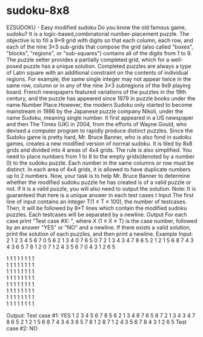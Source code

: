 # sudoku-8x8
EZSUDOKU - Easy modified sudoku Do you know the old famous game, sudoku? It is a logic-based,combinatorial number-placement puzzle. 
The objective is to fill a 9×9 grid with digits so that each column, each row, and each of the nine 3×3 sub-grids that compose the grid 
(also called "boxes", "blocks", "regions", or "sub-squares") contains all of the digits from 1 to 9. The puzzle setter provides a 
partially completed grid, which for a well-posed puzzle has a unique solution. Completed puzzles are always a type of Latin square with 
an additional constraint on the contents of individual regions. For example, the same single integer may not appear twice in the same row, 
column or in any of the nine 3×3 subregions of the 9x9 playing board. French newspapers featured variations of the puzzles in the 19th 
century, and the puzzle has appeared since 1979 in puzzle books under the name Number Place.However, the modern Sudoku only started to 
become mainstream in 1986 by the Japanese puzzle company Nikoli, under the name Sudoku, meaning single number. It first appeared in a US 
newspaper and then The Times (UK) in 2004, from the efforts of Wayne Gould, who devised a computer program to rapidly produce distinct 
puzzles. Since the Sudoku game is pretty hard, Mr. Bruce Banner, who is also fond in sudoku games, creates a new modified version of 
normal sudoku. It is tiled by 8x8 grids and divided into 4 areas of 4x4 grids. The rule is also simplified. You need to place numbers 
from 1 to 8 to the empty grids(denoted by a number 0) to the sudoku puzzle. Each number in the same columns or row must be distinct. 
In each area of 4x4 grids, it is allowed to have duplicate numbers up to 2 numbers. Now, your task is to help Mr. Bruce Banner to 
determine whether the modified sudoku puzzle he has created is of a valid puzzle or not. If it is a valid puzzle, you will also need to 
output the solution. Note: It is guaranteed that here is a unique answer in each test cases t  Input The first line of input contains an 
integer T(1 ≤ T ≤ 100), the number of testcases. Then, it will be followed by 8*T lines which contain the modified sudoku puzzles. 
Each testcases will be separated by a newline. Output For each case print "Test case #X: ", where X (1 ≤ X ≤ T) is the case number, 
followed by an answer "YES" or "NO" and a newline. If there exists a valid solution, print the solution of each puzzles, and then print 
a newline. 
Example Input: 
2 
1 2 3 4 5 6 7 0 
5 6 2 1 3 4 0 7 
6 5 0 7 2 1 3 4 
3 4 7 8 6 5 2 1 
2 1 5 6 8 7 4 3 
4 3 6 5 7 8 1 2 
0 7 1 2 4 3 5 6 
7 0 4 3 1 2 6 5  

1 1 1 1 1 1 1 1  
1 1 1 1 1 1 1 1  
1 1 1 1 1 1 1 1  
1 1 1 1 1 1 1 1  
1 1 1 1 1 1 1 1  
1 1 1 1 1 1 1 1  
1 1 1 1 1 1 1 1  
1 1 1 1 1 1 1 1   

Output: 
Test case #1: YES 
1 2 3 4 5 6 7 8 
5 6 2 1 3 4 8 7 
6 5 8 7 2 1 3 4 
3 4 7 8 6 5 2 1 
2 1 5 6 8 7 4 3 
4 3 6 5 7 8 1 2 
8 7 1 2 4 3 5 6 
7 8 4 3 1 2 6 5 
Test case #2: NO
